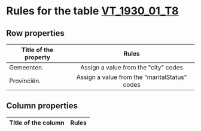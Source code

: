 # Rules for the table [VT_1930_01_T8](https://github.com/cgueret/DataDump/blob/master/xls-marked/VT_1930_01_T8_marked.xls?raw=true)
## Row properties
| Title of the property | Rules |
| --------------------- |:-----:|
| Gemeenten. | Assign a value from the "city" codes |
| Provinciën. | Assign a value from the "maritalStatus" codes |
## Column properties
| Title of the column | Rules |
| --------------------- |:-----:|
